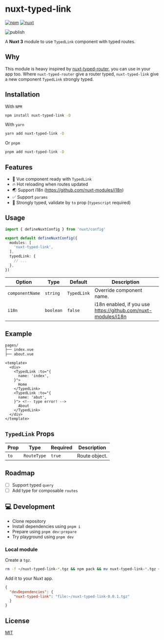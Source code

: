 # nuxt-typed-link

[![npm](https://img.shields.io/npm/v/nuxt-typed-link.svg?style=flat-square&color=CB3837&logo=npm&logoColor=ffffff&label=npm)](https://www.npmjs.com/package/nuxt-typed-link)
[![nuxt](https://img.shields.io/static/v1?label=Nuxt&message=v3&color=28cf8d&style=flat-square&logo=nuxt.js&logoColor=ffffff)](https://nuxt.com/)

![publish](https://github.com/kiwilan/nuxt-typed-link/actions/workflows/publish.yml/badge.svg)

A **Nuxt 3** module to use `TypedLink` component with typed routes.

## Why

This module is heavy inspired by [nuxt-typed-router](https://github.com/victorgarciaesgi/nuxt-typed-router), you can use in your app too. Where `nuxt-typed-router` give a router typed, `nuxt-typed-link` give a new component `TypedLink` strongly typed.

## Installation

With `NPM`

```bash
npm install nuxt-typed-link -D
```

With `yarn`

```bash
yarn add nuxt-typed-link -D
```

Or `pnpm`

```bash
pnpm add nuxt-typed-link -D
```

## Features

- 🔎 Vue component ready with `TypedLink`
- 🔥 Hot reloading when routes updated
- 🌏 Support i18n (<https://github.com/nuxt-modules/i18n>)
- ✅ Support `params`
- 🦾 Strongly typed, validate by `to` prop (`typescript` required)

## Usage

```ts
import { defineNuxtConfig } from 'nuxt/config'

export default defineNuxtConfig({
  modules: [
    'nuxt-typed-link',
  ],
  typedLink: {
    // ...
  },
})
```

| **Option**      | **Type**  | **Default** | **Description**                                                 |
| --------------- | --------- | ----------- | --------------------------------------------------------------- |
| `componentName` | `string`  | `TypedLink` | Override component name.                                        |
| `i18n`          | `boolean` | `false`     | i18n enabled, if you use <https://github.com/nuxt-modules/i18n> |

## Example

```bash
pages/
├── index.vue
├── about.vue
```

```vue
<template>
  <div>
    <TypedLink :to="{
      name: 'index',
    }">
      Home
    </TypedLink>
    <TypedLink :to="{
      name: 'abut', 
    }"> <!-- type error! -->
      About
    </TypedLink>
  </div>
</template>
```

## `TypedLink` Props

| **Prop** | **Type**    | **Required** | **Description** |
| -------- | ----------- | ------------ | --------------- |
| `to`     | `RouteType` | `true`       | Route object.   |

## Roadmap

- [ ] Support typed `query`
- [ ] Add type for composable `routes`

## 💻 Development

- Clone repository
- Install dependencies using `pnpm i`
- Prepare using `pnpm dev:prepare`
- Try playground using `pnpm dev`

### Local module

Create a `tgz`.

```bash
rm -f ~/nuxt-typed-link-*.tgz && npm pack && mv nuxt-typed-link-*.tgz ~/
```

Add it to your Nuxt app.

```json
{
  "devDependencies": {
    "nuxt-typed-link": "file:~/nuxt-typed-link-0.0.1.tgz"
  }
}
```

## License

[MIT](./LICENSE)
